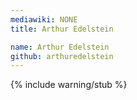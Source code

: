 ```yaml
---
mediawiki: NONE
title: Arthur Edelstein

name: Arthur Edelstein
github: arthuredelstein
---
```


{% include warning/stub %}
